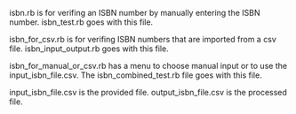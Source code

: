 isbn.rb is for verifing an ISBN number by manually entering the ISBN number.  isbn_test.rb goes with this file.

isbn_for_csv.rb is for verifing ISBN numbers that are imported from a csv file.  isbn_input_output.rb goes with this file.

isbn_for_manual_or_csv.rb has a menu to choose manual input or to use the input_isbn_file.csv.  The isbn_combined_test.rb file goes with this file.

input_isbn_file.csv is the provided file.  output_isbn_file.csv is the processed file.
